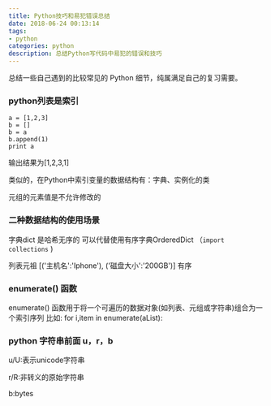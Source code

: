 ```yaml
---
title: Python技巧和易犯错误总结
date: 2018-06-24 00:13:14
tags:
- python
categories: python
description: 总结Python写代码中易犯的错误和技巧
---
```


总结一些自己遇到的比较常见的 Python 细节，纯属满足自己的复习需要。

### python列表是索引

```
a = [1,2,3]
b = []
b = a
b.append(1)
print a
```

输出结果为[1,2,3,1]

类似的，在Python中索引变量的数据结构有：字典、实例化的类

元组的元素值是不允许修改的

### 二种数据结构的使用场景

字典dict 是哈希无序的   可以代替使用有序字典OrderedDict （`import collections` )

列表元祖  [('主机名':'Iphone'), ('磁盘大小':'200GB')] 有序

### enumerate() 函数
enumerate() 函数用于将一个可遍历的数据对象(如列表、元组或字符串)组合为一个索引序列
比如:  for i,item in enumerate(aList):

### python 字符串前面 u，r，b

u/U:表示unicode字符串  

r/R:非转义的原始字符串 

b:bytes  